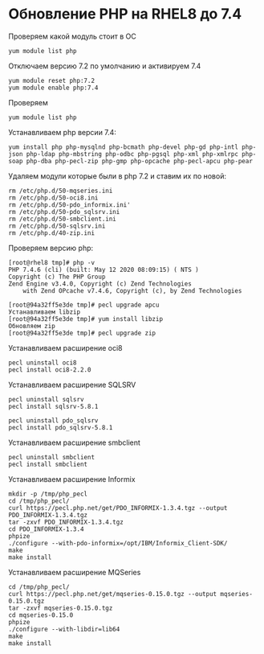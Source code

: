 # Обновление PHP на RHEL8 до 7.4 

Проверяем какой модуль стоит в ОС
```shell script
yum module list php
```

Отключаем версию 7.2 по умолчанию и активируем 7.4
```shell script
yum module reset php:7.2
yum module enable php:7.4
```

Проверяем
```shell script
yum module list php
```

Устанавливаем php версии 7.4:
```shell script
yum install php php-mysqlnd php-bcmath php-devel php-gd php-intl php-json php-ldap php-mbstring php-odbc php-pgsql php-xml php-xmlrpc php-soap php-dba php-pecl-zip php-gmp php-opcache php-pecl-apcu php-pear
```
Удаляем модули которые были в php 7.2 и ставим их по новой:
```shell script
rm /etc/php.d/50-mqseries.ini
rm /etc/php.d/50-oci8.ini
rm /etc/php.d/50-pdo_informix.ini'
rm /etc/php.d/50-pdo_sqlsrv.ini
rm /etc/php.d/50-smbclient.ini
rm /etc/php.d/50-sqlsrv.ini
rm /etc/php.d/40-zip.ini
```

Проверяем версию php:
```shell script
[root@rhel8 tmp]# php -v
PHP 7.4.6 (cli) (built: May 12 2020 08:09:15) ( NTS )
Copyright (c) The PHP Group
Zend Engine v3.4.0, Copyright (c) Zend Technologies
    with Zend OPcache v7.4.6, Copyright (c), by Zend Technologies

```


```shell script
[root@94a32ff5e3de tmp]# pecl upgrade apcu
Устанавливаем libzip
[root@94a32ff5e3de tmp]# yum install libzip
Обновляем zip
[root@94a32ff5e3de tmp]# pecl upgrade zip
```

Устанавливаем расширение oci8
```shell script
pecl uninstall oci8
pecl install oci8-2.2.0
```
Устанавливаем расширение SQLSRV
```shell script
pecl uninstall sqlsrv
pecl install sqlsrv-5.8.1

pecl uninstall pdo_sqlsrv
pecl install pdo_sqlsrv-5.8.1
```

Устанавливаем расширение smbclient
```shell script
pecl uninstall smbclient
pecl install smbclient
```

Устанавливаем расширение Informix
```shell script
mkdir -p /tmp/php_pecl
cd /tmp/php_pecl/
curl https://pecl.php.net/get/PDO_INFORMIX-1.3.4.tgz --output PDO_INFORMIX-1.3.4.tgz
tar -zxvf PDO_INFORMIX-1.3.4.tgz
cd PDO_INFORMIX-1.3.4
phpize
./configure --with-pdo-informix=/opt/IBM/Informix_Client-SDK/
make
make install
```

Устанавливаем расширение MQSeries
```shell script
cd /tmp/php_pecl/
curl https://pecl.php.net/get/mqseries-0.15.0.tgz --output mqseries-0.15.0.tgz
tar -zxvf mqseries-0.15.0.tgz
cd mqseries-0.15.0
phpize
./configure --with-libdir=lib64
make
make install
```
